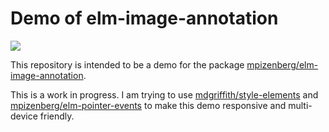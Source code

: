 # Demo of elm-image-annotation

[![][badge-license]][license]

[badge-license]: https://img.shields.io/badge/license-MPL--2.0-blue.svg?style=flat-square
[license]: https://www.mozilla.org/en-US/MPL/2.0/

This repository is intended to be a demo for the package
[mpizenberg/elm-image-annotation][image-anotation].

[image-anotation]: https://github.com/mpizenberg/elm-image-annotation

This is a work in progress.
I am trying to use [mdgriffith/style-elements][style-elements]
and [mpizenberg/elm-pointer-events][pointer-events]
to make this demo responsive and multi-device friendly.

[style-elements]: https://github.com/mdgriffith/style-elements
[pointer-events]: https://github.com/mpizenberg/elm-pointer-events
